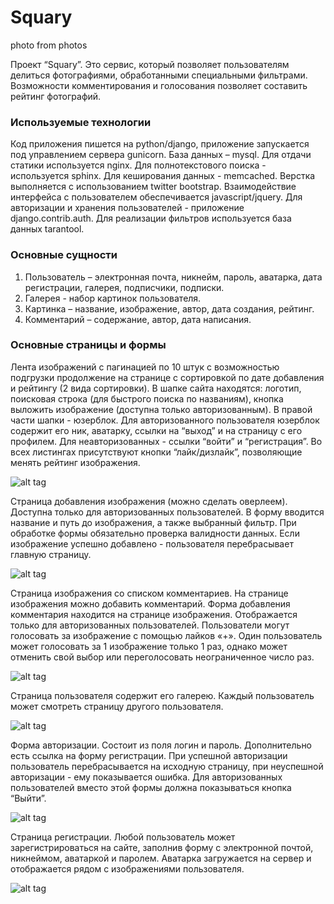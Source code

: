 # Squary
photo from photos

Проект “Squary”. Это сервис, который позволяет пользователям делиться фотографиями, обработанными специальными фильтрами. Возможности комментирования и голосования позволяет составить рейтинг фотографий.

### Используемые технологии
Код приложения пишется на python/django, приложение запускается под управлением сервера gunicorn. База данных – mysql. Для отдачи статики используется nginx. Для полнотекстового поиска - используется sphinx. Для кеширования данных - memcached. Верстка выполняется с использованием twitter bootstrap. Взаимодействие интерфейса с пользователем обеспечивается javascript/jquery. Для авторизации и хранения пользователей - приложение django.contrib.auth. Для реализации фильтров используется база данных tarantool.

### Основные сущности
1. Пользователь – электронная почта, никнейм, пароль, аватарка, дата регистрации, галерея, подписчики, подписки.
2. Галерея - набор картинок пользователя.
3. Картинка – название, изображение, автор, дата создания, рейтинг.
4. Комментарий – содержание, автор, дата написания.

### Основные страницы и формы
Лента изображений с пагинацией по 10 штук  с возможностью подгрузки продолжение на странице с сортировкой по дате добавления и рейтингу (2 вида сортировки). В шапке сайта находятся: логотип, поисковая строка (для быстрого поиска по названиям), кнопка выложить изображение (доступна только авторизованным). В правой части шапки - юзерблок. Для авторизованного пользователя юзерблок содержит его ник, аватарку, ссылки на “выход” и на страницу с его профилем. Для неавторизованных - ссылки “войти” и “регистрация”. Во всех листингах присутствуют кнопки “лайк/дизлайк”, позволяющие менять рейтинг изображения.

![alt tag](images/home.jpg)

Страница добавления изображения (можно сделать оверлеем). Доступна только для авторизованных пользователей. В форму вводится название и путь до изображения, а также выбранный фильтр. При обработке формы обязательно проверка валидности данных. Если изображение успешно добавлено - пользователя перебрасывает главную страницу.

![alt tag](images/create.png)

Страница изображения со списком комментариев. На странице изображения можно добавить комментарий. Форма добавления комментария находится на странице изображения. Отображается только для авторизованных пользователей. Пользователи могут голосовать за изображение с помощью лайков «+». Один пользователь может голосовать за 1 изображение только 1 раз, однако может отменить свой выбор или переголосовать неограниченное число раз.

![alt tag](images/image.png)

Страница пользователя содержит его галерею. Каждый пользователь может смотреть страницу другого пользователя.

![alt tag](images/gallery.png)

Форма авторизации. Состоит из поля логин и пароль. Дополнительно есть ссылка на форму регистрации. При успешной авторизации пользователь перебрасывается на исходную страницу, при неуспешной авторизации - ему показывается ошибка. Для авторизованных пользователей вместо этой формы должна показываться кнопка “Выйти”.

![alt tag](images/login.png)

Страница регистрации. Любой пользователь может зарегистрироваться на сайте, заполнив форму с электронной почтой, никнеймом, аватаркой и паролем. Аватарка загружается на сервер и отображается рядом с изображениями пользователя.

![alt tag](images/singup.png)







